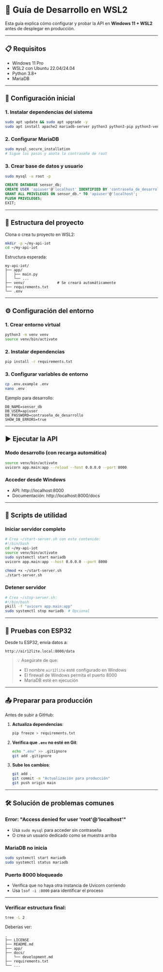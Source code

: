 # 🧪 Guía de Desarrollo en WSL2

Esta guía explica cómo configurar y probar la API en **Windows 11 + WSL2** antes de desplegar en producción.

---

## 📋 Requisitos

- Windows 11 Pro
- WSL2 con Ubuntu 22.04/24.04
- Python 3.8+
- MariaDB

---

## 🚀 Configuración inicial

### 1. Instalar dependencias del sistema
```bash
sudo apt update && sudo apt upgrade -y
sudo apt install apache2 mariadb-server python3 python3-pip python3-venv git -y
```

### 2. Configurar MariaDB
```bash
sudo mysql_secure_installation
# Sigue los pasos y anota la contraseña de root
```

### 3. Crear base de datos y usuario
```bash
sudo mysql -u root -p
```
```sql
CREATE DATABASE sensor_db;
CREATE USER 'apiuser'@'localhost' IDENTIFIED BY 'contraseña_de_desarrollo';
GRANT ALL PRIVILEGES ON sensor_db.* TO 'apiuser'@'localhost';
FLUSH PRIVILEGES;
EXIT;
```

---

## 📁 Estructura del proyecto

Clona o crea tu proyecto en WSL2:

```bash
mkdir -p ~/my-api-iot
cd ~/my-api-iot
```

Estructura esperada:
```
my-api-iot/
├── app/
│   ├── main.py
│   └── ...
├── venv/               # Se creará automáticamente
├── requirements.txt
└── .env
```

---

## ⚙️ Configuración del entorno

### 1. Crear entorno virtual
```bash
python3 -m venv venv
source venv/bin/activate
```

### 2. Instalar dependencias
```bash
pip install -r requirements.txt
```

### 3. Configurar variables de entorno
```bash
cp .env.example .env
nano .env
```
Ejemplo para desarrollo:
```env
DB_NAME=sensor_db
DB_USER=apiuser
DB_PASSWORD=contraseña_de_desarrollo
SHOW_DB_ERRORS=true
```

---

## ▶️ Ejecutar la API

### Modo desarrollo (con recarga automática)
```bash
source venv/bin/activate
uvicorn app.main:app --reload --host 0.0.0.0 --port 8000
```

### Acceder desde Windows
- API: http://localhost:8000
- Documentación: http://localhost:8000/docs

---

## 🔄 Scripts de utilidad

### Iniciar servidor completo
```bash
# Crea ~/start-server.sh con este contenido:
#!/bin/bash
cd ~/my-api-iot
source venv/bin/activate
sudo systemctl start mariadb
uvicorn app.main:app --host 0.0.0.0 --port 8000
```

```bash
chmod +x ~/start-server.sh
./start-server.sh
```

### Detener servidor
```bash
# Crea ~/stop-server.sh:
#!/bin/bash
pkill -f "uvicorn app.main:app"
sudo systemctl stop mariadb  # Opcional
```

---

## 🧪 Pruebas con ESP32

Desde tu ESP32, envía datos a:
```
http://air12lite.local:8000/data
```

> 💡 Asegúrate de que:
> - El nombre `air12lite` esté configurado en Windows
> - El firewall de Windows permita el puerto 8000
> - MariaDB esté en ejecución

---

## 📤 Preparar para producción

Antes de subir a GitHub:

1. **Actualiza dependencias**:
   ```bash
   pip freeze > requirements.txt
   ```

2. **Verifica que `.env` no esté en Git**:
   ```bash
   echo ".env" >> .gitignore
   git add .gitignore
   ```

3. **Sube los cambios**:
   ```bash
   git add .
   git commit -m "Actualización para producción"
   git push origin main
   ```

---

## 🛠️ Solución de problemas comunes

### Error: "Access denied for user 'root'@'localhost'"
- Usa `sudo mysql` para acceder sin contraseña
- O crea un usuario dedicado como se muestra arriba

### MariaDB no inicia
```bash
sudo systemctl start mariadb
sudo systemctl status mariadb
```

### Puerto 8000 bloqueado
- Verifica que no haya otra instancia de Uvicorn corriendo
- Usa `lsof -i :8000` para identificar el proceso

---

### Verificar estructura final:
```bash
tree -L 2
```
Deberías ver:
```
.
├── LICENSE
├── README.md
├── app/
├── docs/
│   └── development.md
├── requirements.txt
└── ...
```
